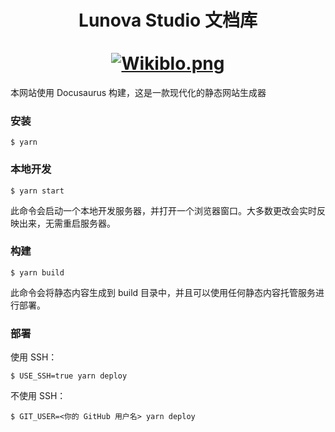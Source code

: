 <div align="center">
  <h1 align="center">
    Lunova Studio 文档库
    <br/>
    <br/>
    <a href="https://wiki.blessing-studio.cn">
      <img src="https://s21.ax1x.com/2025/02/08/pEmlhi6.png" alt="Wikiblo.png" border="0"/>
    </a>
  </h1>
</div>

本网站使用 Docusaurus 构建，这是一款现代化的静态网站生成器

### 安装

```
$ yarn
```

### 本地开发

```
$ yarn start
```

此命令会启动一个本地开发服务器，并打开一个浏览器窗口。大多数更改会实时反映出来，无需重启服务器。

### 构建

```
$ yarn build
```

此命令会将静态内容生成到 build 目录中，并且可以使用任何静态内容托管服务进行部署。

### 部署

使用 SSH：

```
$ USE_SSH=true yarn deploy
```

不使用 SSH：

```
$ GIT_USER=<你的 GitHub 用户名> yarn deploy
```
